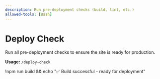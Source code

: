 ```yaml
---
description: Run pre-deployment checks (build, lint, etc.)
allowed-tools: [Bash]
---
```


# Deploy Check

Run all pre-deployment checks to ensure the site is ready for production.

**Usage:** `/deploy-check`

!npm run build && echo "✅ Build successful - ready for deployment"
